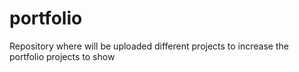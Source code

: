 # portfolio
Repository where will be uploaded different projects to increase the portfolio projects to show
